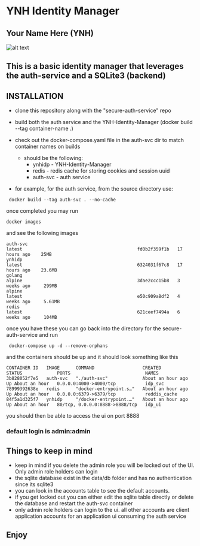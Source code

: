 # YNH Identity Manager

## Your Name Here (YNH)

![alt text](src/assets/ynhIDP.gif)

## This is a basic identity manager that leverages the auth-service and a SQLite3 (backend)

## INSTALLATION

- clone this repository along with the "secure-auth-service" repo
- build both the auth service and the YNH-Identity-Manager (docker build --tag container-name .)
- check out the docker-compose.yaml file in the auth-svc dir to match container names on builds
  - should be the following:
    - ynhidp    - YNH-Identity-Manager
    - redis     - redis cache for storing cookies and session uuid
    - auth-svc  - auth service

- for example, for the auth service, from the source directory use:

```console
 docker build --tag auth-svc . --no-cache
 ```

 once completed you may run

 ```console
 docker images
 ```

 and see the following images

 ```console
auth-svc                                                         latest                                           fd0b2f359f1b   17 hours ago    25MB
ynhidp                                                           latest                                           6324031f67c8   17 hours ago    23.6MB
golang                                                           alpine                                           3dae2ccc15b8   3 weeks ago     299MB
alpine                                                           latest                                           e50c909a8df2   4 weeks ago     5.61MB
redis                                                            latest                                           621ceef7494a   6 weeks ago     104MB
```

once you have these you can go back into the directory for the secure-auth-service and run

```console
 docker-compose up -d --remove-orphans
```

and the containers should be up and it should look something like this

```console
CONTAINER ID   IMAGE      COMMAND                  CREATED             STATUS             PORTS                            NAMES
3b828052f7e5   auth-svc   "./auth-svc"             About an hour ago   Up About an hour   0.0.0.0:4000->4000/tcp           idp_svc
78999392638e   redis      "docker-entrypoint.s…"   About an hour ago   Up About an hour   0.0.0.0:6379->6379/tcp           reddis_cache
84f5a1d325f7   ynhidp     "/docker-entrypoint.…"   About an hour ago   Up About an hour   80/tcp, 0.0.0.0:8888->8888/tcp   idp_ui
```

you should then be able to access the ui on port 8888

### default login is admin:admin

## Things to keep in mind

- keep in mind if you delete the admin role you will be locked out of the UI. Only admin role holders can login
- the sqlite database exist in the data/db folder and has no authentication since its sqlite3
- you can look in the accounts table to see the default accounts.
- if you get locked out you can either edit the sqlite table directly or delete the database and restart the auth-svc container
- only admin role holders can login to the ui. all other accounts are client application accounts for an application ui consuming the auth service

## Enjoy
